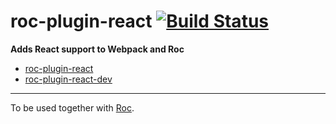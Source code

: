 # roc-plugin-react [![Build Status](https://travis-ci.org/rocjs/roc-plugin-react.svg?branch=master)](https://travis-ci.org/rocjs/roc-plugin-react)

__Adds React support to Webpack and Roc__  
- [roc-plugin-react](/extensions/roc-plugin-react)
- [roc-plugin-react-dev](/extensions/roc-plugin-react-dev)

---
To be used together with [Roc](https://github.com/rocjs/roc).
